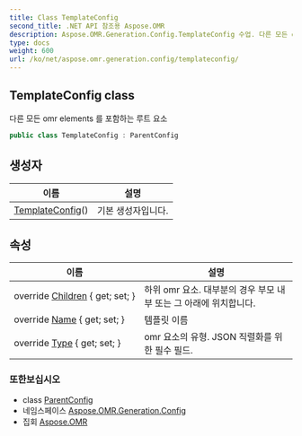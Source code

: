 ```yaml
---
title: Class TemplateConfig
second_title: .NET API 참조용 Aspose.OMR
description: Aspose.OMR.Generation.Config.TemplateConfig 수업. 다른 모든 omr elements 를 포함하는 루트 요소
type: docs
weight: 600
url: /ko/net/aspose.omr.generation.config/templateconfig/
---
```

## TemplateConfig class

다른 모든 omr elements 를 포함하는 루트 요소

```csharp
public class TemplateConfig : ParentConfig
```

## 생성자

| 이름 | 설명 |
| --- | --- |
| [TemplateConfig](templateconfig/)() | 기본 생성자입니다. |

## 속성

| 이름 | 설명 |
| --- | --- |
| override [Children](../../aspose.omr.generation.config/templateconfig/children/) { get; set; } | 하위 omr 요소. 대부분의 경우 부모 내부 또는 그 아래에 위치합니다. |
| override [Name](../../aspose.omr.generation.config/templateconfig/name/) { get; set; } | 템플릿 이름 |
| override [Type](../../aspose.omr.generation.config/templateconfig/type/) { get; set; } | omr 요소의 유형. JSON 직렬화를 위한 필수 필드. |

### 또한보십시오

* class [ParentConfig](../parentconfig/)
* 네임스페이스 [Aspose.OMR.Generation.Config](../../aspose.omr.generation.config/)
* 집회 [Aspose.OMR](../../)


